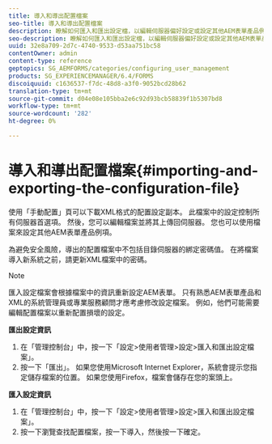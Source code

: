 ```yaml
---
title: 導入和導出配置檔案
seo-title: 導入和導出配置檔案
description: 瞭解如何匯入和匯出設定檔，以編輯伺服器偏好設定或設定其他AEM表單產品例項。
seo-description: 瞭解如何匯入和匯出設定檔，以編輯伺服器偏好設定或設定其他AEM表單產品例項。
uuid: 32e8a709-2d7c-4740-9533-d53aa751bc58
contentOwner: admin
content-type: reference
geptopics: SG_AEMFORMS/categories/configuring_user_management
products: SG_EXPERIENCEMANAGER/6.4/FORMS
discoiquuid: c1636537-f7dc-48d8-a3f0-9052bcd28b62
translation-type: tm+mt
source-git-commit: d04e08e105bba2e6c92d93bcb58839f1b5307bd8
workflow-type: tm+mt
source-wordcount: '282'
ht-degree: 0%

---
```



# 導入和導出配置檔案{#importing-and-exporting-the-configuration-file}

使用「手動配置」頁可以下載XML格式的配置設定副本。 此檔案中的設定控制所有伺服器首選項。 然後，您可以編輯檔案並將其上傳回伺服器。 您也可以使用檔案來設定其他AEM表單產品例項。

為避免安全風險，導出的配置檔案中不包括目錄伺服器的綁定密碼值。 在將檔案導入新系統之前，請更新XML檔案中的密碼。

>[!NOTE]
>
>匯入設定檔案會根據檔案中的資訊重新設定AEM表單。 只有熟悉AEM表單產品和XML的系統管理員或專業服務顧問才應考慮修改設定檔案。 例如，他們可能需要編輯配置檔案以重新配置損壞的設定。

**匯出設定資訊**

1. 在「管理控制台」中，按一下「設定>使用者管理>設定>匯入和匯出設定檔案」。
1. 按一下「匯出」。 如果您使用Microsoft Internet Explorer，系統會提示您指定儲存檔案的位置。 如果您使用Firefox，檔案會儲存在您的案頭上。

**匯入設定資訊**

1. 在「管理控制台」中，按一下「設定>使用者管理>設定>匯入和匯出設定檔案」。
1. 按一下瀏覽查找配置檔案，按一下導入，然後按一下確定。

